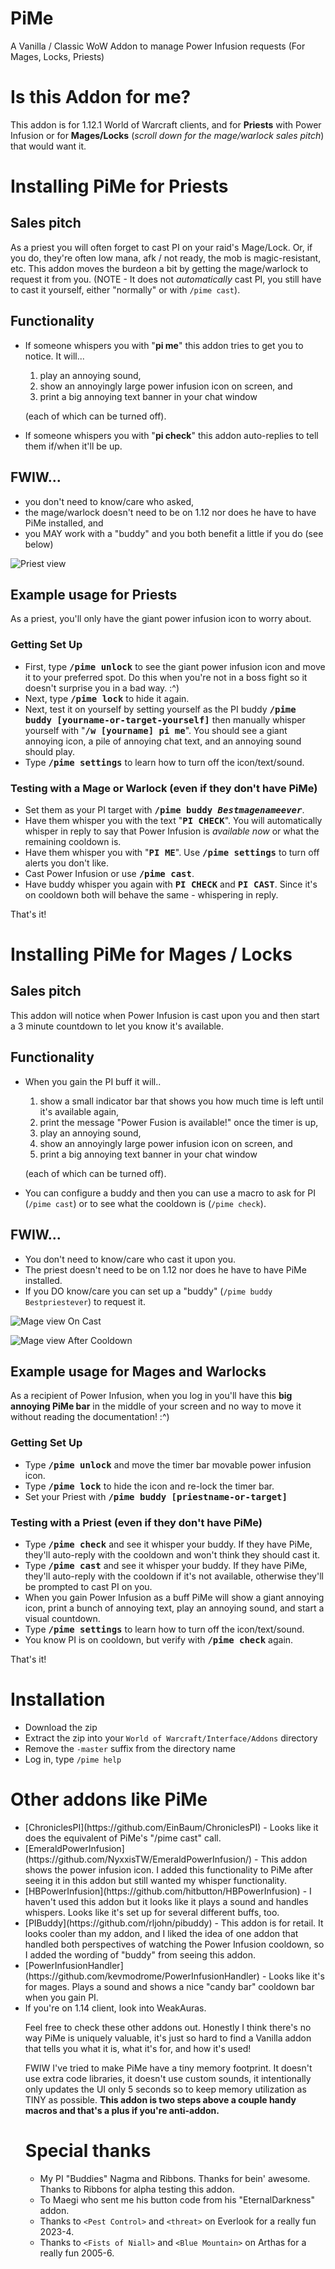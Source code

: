 # PiMe

A Vanilla / Classic WoW Addon to manage Power Infusion requests (For Mages, Locks, Priests)

# Is this Addon for me?

This addon is for 1.12.1 World of Warcraft clients, and for <b>Priests</b> with Power Infusion or for <b>Mages/Locks</b> (*scroll down for the mage/warlock sales pitch*) that would want it.

# Installing PiMe for Priests 

## Sales pitch
As a priest you will often forget to cast PI on your raid's Mage/Lock. Or, if you do, they're often low mana, afk / not ready, the mob is magic-resistant, etc. This addon moves the burdeon a bit by getting the mage/warlock to request it from you. (NOTE - It does not *automatically* cast PI, you still have to cast it yourself, either "normally" or with `/pime cast`).

## Functionality

* If someone whispers you with "**pi me**" this addon tries to get you to notice. It will...

    1) play an annoying sound,
    2) show an annoyingly large power infusion icon on screen, and
    3) print a big annoying text banner in your chat window

    (each of which can be turned off).

* If someone whispers you with "**pi check**" this addon auto-replies to tell them if/when it'll be up.  

## FWIW...

* you don't need to know/care who asked,
* the mage/warlock doesn't need to be on 1.12 nor does he have to have PiMe installed, and
* you MAY work with a "buddy" and you both benefit a little if you do (see below)

![Priest view](/images/PiMe_Priests.png?raw=true)

## Example usage for Priests

As a priest, you'll only have the giant power infusion icon to worry about. 

### Getting Set Up
<ul>
    <li>First, type <b><tt>/pime unlock</tt></b> to see the giant power infusion icon and move it to your preferred spot. 
        Do this when you're not in a boss fight so it doesn't surprise you in a bad way. :^)
    </li>
    <li>Next, type <b><tt>/pime lock</tt></b> to hide it again.</li>
    <li>Next, test it on yourself by setting yourself as the PI buddy <b><tt>/pime buddy [yourname-or-target-yourself]</tt></b> then manually whisper yourself with "<b><tt>/w [yourname] pi me</tt></b>". 
        You should see a giant annoying icon, a pile of annoying chat text, and an annoying sound should play.
    </li>
    <li>Type <b><tt>/pime settings</tt></b> to learn how to turn off the icon/text/sound.</li>
</ul>

### Testing with a Mage or Warlock (even if they don't have PiMe)

<ul>
    <li>Set them as your PI target with <b><tt>/pime buddy <i>Bestmagenameever</i></tt></b>.</li>
    <li>Have them whisper you with the text "<b><tt>PI CHECK</tt></b>". 
        You will automatically whisper in reply to say that Power Infusion is <i>available now</i> or what the remaining cooldown is.
    </li>
    <li>Have them whisper you with "<b><tt>PI ME</tt></b>". 
        Use <b><tt>/pime settings</tt></b> to turn off alerts you don't like.
    </li>
    <li>Cast Power Infusion or use <b><tt>/pime cast</tt></b>.</li>
    <li>Have buddy whisper you again with <b><tt>PI CHECK</tt></b> and <b><tt>PI CAST</tt></b>.
        Since it's on cooldown both will behave the same - whispering in reply.
    </li>
</ul>

That's it!

# Installing PiMe for Mages / Locks

## Sales pitch

This addon will notice when Power Infusion is cast upon you and then start a 3 minute countdown to let you know it's available.

## Functionality

* When you gain the PI buff it will..

    1) show a small indicator bar that shows you how much time is left until it's available again,
    2) print the message "Power Fusion is available!" once the timer is up,
    3) play an annoying sound,
    4) show an annoyingly large power infusion icon on screen, and
    5) print a big annoying text banner in your chat window
    
    (each of which can be turned off).

* You can configure a buddy and then you can use a macro to ask for PI (`/pime cast`) or to see what the cooldown is (`/pime check`).

## FWIW...

* You don't need to know/care who cast it upon you.
* The priest doesn't need to be on 1.12 nor does he have to have PiMe installed.
* If you DO know/care you can set up a "buddy" (`/pime buddy Bestpriestever`) to request it.

![Mage view On Cast](/images/PiMe_Mages_OnCast.png?raw=true)

![Mage view After Cooldown](/images/PiMe_Mages_AfterCooldown.png?raw=true)

## Example usage for Mages and Warlocks

As a recipient of Power Infusion, when you log in you'll have this <b>big annoying PiMe bar</b> in the middle of your screen and no way to move it without reading the documentation! :^)

### Getting Set Up
<ul>
    <li>Type <b><tt>/pime unlock</tt></b> and move the timer bar movable power infusion icon.</li>
    <li>Type <b><tt>/pime lock</tt></b> to hide the icon and re-lock the timer bar.</li>
    <li>Set your Priest with <b><tt>/pime buddy [priestname-or-target]</tt></b></li>
</ul>

### Testing with a Priest (even if they don't have PiMe)

<ul>
    <li>Type <b><tt>/pime check</tt></b> and see it whisper your buddy. 
        If they have PiMe, they'll auto-reply with the cooldown and won't think they should cast it.
    </li>
    <li>Type <b><tt>/pime cast</tt></b> and see it whisper your buddy. 
        If they have PiMe, they'll auto-reply with the cooldown if it's not available, otherwise they'll be prompted to cast PI on you.
    </li>
    <li>When you gain Power Infusion as a buff PiMe will show a giant annoying icon, print a bunch of annoying text, play an annoying sound, and start a visual countdown.</li>
    <li>Type <b><tt>/pime settings</tt></b> to learn how to turn off the icon/text/sound.</li>
    <li>You know PI is on cooldown, but verify with <b><tt>/pime check</tt></b> again.
    </li>
</ul>

That's it!


# Installation

* Download the zip
* Extract the zip into your `World of Warcraft/Interface/Addons` directory
* Remove the `-master` suffix from the directory name
* Log in, type `/pime help`

# Other addons like PiMe
<ul>
<li>[ChroniclesPI](https://github.com/EinBaum/ChroniclesPI) - Looks like it does the equivalent of PiMe's "/pime cast" call.</li>
<li>[EmeraldPowerInfusion](https://github.com/NyxxisTW/EmeraldPowerInfusion/) - This addon shows the power infusion icon. I added this functionality to PiMe after seeing it in this addon but still wanted my whisper functionality.</li>
<li>[HBPowerInfusion](https://github.com/hitbutton/HBPowerInfusion) - I haven't used this addon but it looks like it plays a sound and handles whispers. Looks like it's set up for several different buffs, too.
<li>[PIBuddy](https://github.com/rljohn/pibuddy) - This addon is for retail. It looks cooler than my addon, and I liked the idea of one addon that handled both perspectives of watching the Power Infusion cooldown, so I added the wording of "buddy" from seeing this addon.</li>
<li>[PowerInfusionHandler](https://github.com/kevmodrome/PowerInfusionHandler) - Looks like it's for mages. Plays a sound and shows a nice "candy bar" cooldown bar when you gain PI.
<li>If you're on 1.14 client, look into WeakAuras.</li>
</li>

Feel free to check these other addons out. Honestly I think there's no way PiMe is uniquely valuable, it's just so hard to find a Vanilla addon that tells you what it is, what it's for, and how it's used!

FWIW I've tried to make PiMe have a tiny memory footprint. It doesn't use extra code libraries, it doesn't use custom sounds, it intentionally only updates the UI only 5 seconds so to keep memory utilization as TINY as possible. <b>This addon is two steps above a couple handy macros and that's a plus if you're anti-addon.</b>

# Special thanks

* My PI "Buddies" Nagma and Ribbons. Thanks for bein' awesome. Thanks to Ribbons for alpha testing this addon.
* To Maegi who sent me his button code from his "EternalDarkness" addon.
* Thanks to `<Pest Control>` and `<threat>` on Everlook for a really fun 2023-4.
* Thanks to `<Fists of Niall>` and `<Blue Mountain>` on Arthas for a really fun 2005-6.

